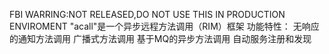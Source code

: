 FBI WARRING:NOT RELEASED,DO NOT USE THIS IN PRODUCTION ENVIROMENT
"acall"是一个异步远程方法调用（RIM）框架
功能特性：
	无响应的通知方法调用
	广播式方法调用
	基于MQ的异步方法调用
	自动服务注册和发现

	
